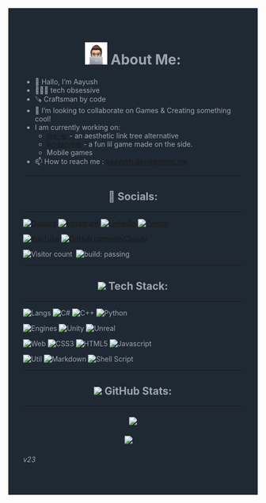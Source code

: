 <div style="background-color: #1f2933; padding: 30px; color: #9ea5ad">

<h1 align=center><img src="https://raw.githubusercontent.com/gamedevCloudy/links/main/.images/me.png" width=45x> About Me:</h1>

- 👋 Hallo, I’m Aayush<br>
- 🧑🏻‍💻 tech obsessive<br>
- 🪚 Craftsman by code <br>
- 💞️ I’m looking to collaborate on Games & Creating something  cool!<br>
- I am currently working on: 
    - [link-er](https://github.com/gamedevCloudy/linker-er) - an aesthetic link tree alternative
    - [tic-tac-toe](https://github.com/gamedevCloudy/tic-tac-toe-cpp) - a fun lil game made on the side.
    - Mobile games
- 📫 How to reach me : aaayush.dev@proton.me

---

<h2 align=center>📱 Socials:</h2>

---

[![Discord](https://img.shields.io/badge/Discord-%237289DA.svg?logo=discord&logoColor=white)](htttps://discord.gg/cloudy#5713) [![Instagram](https://img.shields.io/badge/Instagram-%23E4405F.svg?logo=Instagram&logoColor=white)](https://instagram.com/aayush.px) [![LinkedIn](https://img.shields.io/badge/LinkedIn-%230077B5.svg?logo=linkedin&logoColor=white)](https://www.linkedin.com/in/aayush-chaudhary-2b7b99208/) 
[![Twitter](https://img.shields.io/badge/Twitter-%231DA1F2.svg?logo=Twitter&logoColor=white)](https://twitter.com/aayush_cloudy) 

[![YouTube](https://img.shields.io/badge/YouTube-%23FF0000.svg?logo=YouTube&logoColor=red&label=Subscribe&style=social)](https://youtube.com/c/aayushchaudharygames) 
[![GitHub gamedevCloudy](https://img.shields.io/github/followers/gamedevCloudy?label=follow&style=social)](https://github.com/gamedevCloudy)&nbsp;

![Visitor count](https://komarev.com/ghpvc/?username=gamedevCloudy&color=green&style=for-the-badge)&nbsp;
![build: passing](https://img.shields.io/badge/build-passing-success?style=for-the-badge)

---

<h2 align=center><img src="https://cdn-icons-png.flaticon.com/512/534/534621.png" width="5%" > Tech Stack:</h2>

---
![Langs](https://img.shields.io/badge/-Langs-blueviolet.svg?style=for-the-badge)  ![C#](https://img.shields.io/badge/c%23-%23239120.svg?style=for-the-badge&logo=c-sharp&logoColor=white) ![C++](https://img.shields.io/badge/c++-%2300599C.svg?style=for-the-badge&logo=c%2B%2B&logoColor=white) 
![Python](https://img.shields.io/badge/-python-3776AB.svg?style=for-the-badge&logo=python&logoColor=white) 
<br>

![Engines](https://img.shields.io/badge/-engine-blueviolet.svg?style=for-the-badge) 
![Unity](https://img.shields.io/badge/-unity-FFFFFF.svg?style=for-the-badge&logo=unity&logoColor=black) 
![Unreal](https://img.shields.io/badge/-unreal-0E1128.svg?style=for-the-badge&logo=unrealengine&logoColor=white) 


![Web](https://img.shields.io/badge/-web-blueviolet.svg?style=for-the-badge)   ![CSS3](https://img.shields.io/badge/css3-%231572B6.svg?style=for-the-badge&logo=css3&logoColor=white) ![HTML5](https://img.shields.io/badge/html5-%23E34F26.svg?style=for-the-badge&logo=html5&logoColor=white) ![Javascript](https://img.shields.io/badge/-JavaScript-F7DF1E.svg?style=for-the-badge&logo=javascript&logoColor=white) 
<br>

![Util](https://img.shields.io/badge/-utility-blueviolet.svg?style=for-the-badge)  ![Markdown](https://img.shields.io/badge/markdown-%23000000.svg?style=for-the-badge&logo=markdown&logoColor=white) ![Shell Script](https://img.shields.io/badge/shell_script-%23121011.svg?style=for-the-badge&logo=gnu-bash&logoColor=white) 

---
<div align=center>

<h2> <img src="https://cdn-icons-png.flaticon.com/512/825/825196.png" width="5%"> GitHub Stats:</h2>

---
<a href="https://github.com/sagargajare">
  <img align="center" style="margin:0.5rem" src="https://github-readme-stats.vercel.app/api/top-langs/?username=gamedevCloudy&hide_border=true&include_all_commits=true&count_private=true&hide=HLSL,HTML,CSS,shaderlab&title_color=ff8f73&text_color=c3d3e6&icon_color=121212&bg_color=323f4b" />
</a>

<p align="center">

<img src="https://github-readme-stats.vercel.app/api?username=gamedevCloudy&hide_border=true&include_all_commits=true&count_private=true&title_color=ff8f73&text_color=c3d3e6&icon_color=00897b&bg_color=323f4b" />  &emsp;

</p>
</div>
<h6>v23</h6>
</div>